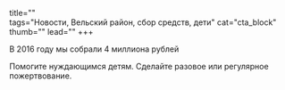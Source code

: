title=""  
tags="Новости, Вельский район, сбор средств, дети"
cat="cta_block"
thumb=""
lead=""
+++

В 2016 году мы собрали 4 миллиона рублей

Помогите нуждающимся детям. Сделайте разовое или регулярное пожертвование.  
